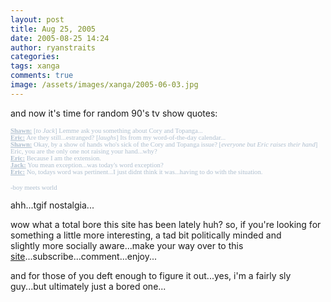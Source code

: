 ```yaml
---
layout: post
title: Aug 25, 2005
date: 2005-08-25 14:24
author: ryanstraits
categories:
tags: xanga
comments: true
image: /assets/images/xanga/2005-06-03.jpg
---
```

and now it's time for random 90's tv show quotes:
<!-- break -->
<div>
<p class="MsoNormal" style="margin:0;"><span style="color:#afbfcf;"><strong><span style="text-decoration:underline;"><span style="font-size:8pt;font-family:Verdana;">Shawn:</span></span></strong><span style="font-size:8pt;font-family:Verdana;"> [<em>to Jack</em>] Lemme ask you something about Cory and Topanga...</span></span></p>
<p class="MsoNormal" style="margin:0;"><span style="color:#afbfcf;"><strong><span style="text-decoration:underline;"><span style="font-size:8pt;font-family:Verdana;">Eric:</span></span></strong><span style="font-size:8pt;font-family:Verdana;"> Are they still...estranged? [<em>laughs</em>] Its from my word-of-the-day calendar...</span></span></p>
<p class="MsoNormal" style="margin:0;"><span style="color:#afbfcf;"><strong><span style="text-decoration:underline;"><span style="font-size:8pt;font-family:Verdana;">Shawn:</span></span></strong><span style="font-size:8pt;font-family:Verdana;"> Okay, by a show of hands who's sick of the Cory and Topanga issue? [<em>everyone but Eric raises their hand</em>] Eric, you are the only one not raising your hand...why?</span></span></p>
<p class="MsoNormal" style="margin:0;"><span style="color:#afbfcf;"><strong><span style="text-decoration:underline;"><span style="font-size:8pt;font-family:Verdana;">Eric:</span></span></strong><span style="font-size:8pt;font-family:Verdana;"> Because I am the extension.</span></span></p>
<p class="MsoNormal" style="margin:0;"><span style="color:#afbfcf;"><strong><span style="text-decoration:underline;"><span style="font-size:8pt;font-family:Verdana;">Jack:</span></span></strong><span style="font-size:8pt;font-family:Verdana;"> You mean exception...was today's word exception?</span></span></p>
<p class="MsoNormal" style="margin:0;"><span style="color:#afbfcf;"><strong><span style="text-decoration:underline;"><span style="font-size:8pt;font-family:Verdana;">Eric:</span></span></strong><span style="font-size:8pt;font-family:Verdana;"> No, todays word was pertinent...I just didnt think it was...having to do with the situation.</span></span></p>

<span style="font-family:Verdana;"><span style="font-size:10pt;font-family:Verdana;"><span style="font-size:xx-small;"><span style="font-size:8pt;font-family:Verdana;"><span style="color:#afbfcf;">-boy meets world</span></span></span></span></span></div>
ahh...tgif nostalgia...

wow what a total bore this site has been lately huh? so, if you're looking for something a little more interesting, a tad bit politically minded and slightly more socially aware...make your way over to this <a href="http://www.xanga.com/antialterego" target="_new">site</a>...subscribe...comment...enjoy...

and for those of you deft enough to figure it out...yes, i'm a fairly sly guy...but ultimately just a bored one...

